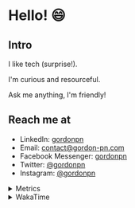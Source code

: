 # Hello! 😄

## Intro

I like tech (surprise!).

I'm curious and resourceful.

Ask me anything, I'm friendly!

## Reach me at

- LinkedIn: [gordonpn](https://www.linkedin.com/in/gordonpn/)
- Email: [contact@gordon-pn.com](mailto:contact@gordon-pn.com)
- Facebook Messenger: [gordonpn](https://www.messenger.com/t/Gordonpn)
- Twitter: [@gordonpn](https://twitter.com/Gordonpn)
- Instagram: [@gordonpn](https://www.instagram.com/gordonpn/)

<details>
  <summary>Metrics</summary>

  <img align="center" src="https://github.com/gordonpn/gordonpn/blob/master/github-metrics.svg" alt="GitHub Metrics">

</details>

<details>
  <summary>WakaTime</summary>

  <!--START_SECTION:waka-->
📊 **This Week I Spent My Time On** 

```text
💬 Programming Languages: 
Java                     41 mins             █████░░░░░░░░░░░░░░░░░░░░   20.78 % 
INI                      27 mins             ███░░░░░░░░░░░░░░░░░░░░░░   13.82 % 
Brazil Dependency Config 27 mins             ███░░░░░░░░░░░░░░░░░░░░░░   13.74 % 
JSON                     25 mins             ███░░░░░░░░░░░░░░░░░░░░░░   12.87 % 
Properties               24 mins             ███░░░░░░░░░░░░░░░░░░░░░░   12.28 % 

🔥 Editors: 
IntelliJ IDEA            2 hrs 32 mins       ███████████████████░░░░░░   77.16 % 
VS Code                  45 mins             ██████░░░░░░░░░░░░░░░░░░░   22.84 % 
```


 Last Updated on 12/12/2024 16:28:58 UTC
<!--END_SECTION:waka-->
</details>
